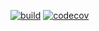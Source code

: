 [![build](https://github.com/Star-Academy/Summer1404-SE-Team01/actions/workflows/buildPipeline.yml/badge.svg?branch=phase08)](https://github.com/Star-Academy/Summer1404-SE-Team01/actions/workflows/buildPipeline.yml)
[![codecov](https://codecov.io/gh/Star-Academy/Summer1404-SE-Team01/branch/phase08/graph/badge.svg?token=KDQ5RLWC6M)](https://codecov.io/gh/Star-Academy/Summer1404-SE-Team01)
